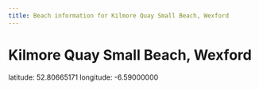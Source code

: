 ```yaml
---
title: Beach information for Kilmore Quay Small Beach, Wexford
---
```

# Kilmore Quay Small Beach, Wexford 

<div class="location-info">latitude: 52.80665171 longitude: -6.59000000</div>
<div></div>